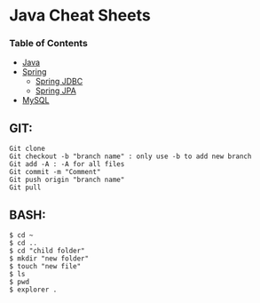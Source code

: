 # Java Cheat Sheets

### Table of Contents
  * [Java](https://github.com/Ahmed3lmallah/Java-Portfolio/blob/master/Java.md)
  * [Spring](https://github.com/Ahmed3lmallah/Java-Portfolio/blob/master/Spring.md)
	* [Spring JDBC](https://github.com/Ahmed3lmallah/Java-Portfolio/blob/master/SpringJDBC.md)
	* [Spring JPA](https://github.com/Ahmed3lmallah/Java-Portfolio/blob/master/SpringJPA.md)
  * [MySQL](https://github.com/Ahmed3lmallah/Java-Portfolio/blob/master/mySQL.md)
	

## GIT:

	Git clone
	Git checkout -b "branch name" : only use -b to add new branch
	Git add -A : -A for all files
	Git commit -m "Comment" 
	Git push origin "branch name"
	Git pull

## BASH:

	$ cd ~
	$ cd ..
	$ cd "child folder"
	$ mkdir "new folder"
	$ touch "new file"
	$ ls
	$ pwd
	$ explorer .